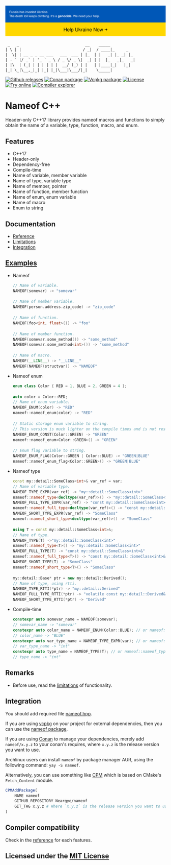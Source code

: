 [![Stand With Ukraine](https://raw.githubusercontent.com/vshymanskyy/StandWithUkraine/main/banner2-direct.svg)](https://bit.ly/3OMysM8)

```text
 _   _                             __    _____
| \ | |                           / _|  / ____|_     _
|  \| | __ _ _ __ ___   ___  ___ | |_  | |   _| |_ _| |_
| . ` |/ _` | '_ ` _ \ / _ \/ _ \|  _| | |  |_   _|_   _|
| |\  | (_| | | | | | |  __/ (_) | |   | |____|_|   |_|
|_| \_|\__,_|_| |_| |_|\___|\___/|_|    \_____|
```

[![Github releases](https://img.shields.io/github/release/Neargye/nameof.svg)](https://github.com/Neargye/nameof/releases)
[![Conan package](https://img.shields.io/badge/Conan-package-blueviolet)](https://conan.io/center/nameof)
[![Vcpkg package](https://img.shields.io/badge/Vcpkg-package-blueviolet)](https://github.com/microsoft/vcpkg/tree/master/ports/nameof)
[![License](https://img.shields.io/github/license/Neargye/nameof.svg)](LICENSE)
[![Try online](https://img.shields.io/badge/try-online-blue.svg)](https://wandbox.org/permlink/PBBzVKlbMIfC3WOk)
[![Compiler explorer](https://img.shields.io/badge/compiler_explorer-online-blue.svg)](https://godbolt.org/z/s_ecko)

# Nameof C++

Header-only C++17 library provides nameof macros and functions to simply obtain the name of a variable, type, function, macro, and enum.

## Features

* C++17
* Header-only
* Dependency-free
* Compile-time
* Name of variable, member variable
* Name of type, variable type
* Name of member, pointer
* Name of function, member function
* Name of enum, enum variable
* Name of macro
* Enum to string

## Documentation

* [Reference](doc/reference.md)
* [Limitations](doc/limitations.md)
* [Integration](#Integration)

## [Examples](example/example.cpp)

* Nameof

  ```cpp
  // Name of variable.
  NAMEOF(somevar) -> "somevar"

  // Name of member variable.
  NAMEOF(person.address.zip_code) -> "zip_code"

  // Name of function.
  NAMEOF(foo<int, float>()) -> "foo"

  // Name of member function.
  NAMEOF(somevar.some_method()) -> "some_method"
  NAMEOF(somevar.some_method<int>()) -> "some_method"

  // Name of macro.
  NAMEOF(__LINE__) -> "__LINE__"
  NAMEOF(NAMEOF(structvar)) -> "NAMEOF"
  ```

* Nameof enum

  ```cpp
  enum class Color { RED = 1, BLUE = 2, GREEN = 4 };

  auto color = Color::RED;
  // Name of enum variable.
  NAMEOF_ENUM(color) -> "RED"
  nameof::nameof_enum(color) -> "RED"

  // Static storage enum variable to string.
  // This version is much lighter on the compile times and is not restricted to the enum_range limitation.
  NAMEOF_ENUM_CONST(Color::GREEN) -> "GREEN"
  nameof::nameof_enum<Color::GREEN>() -> "GREEN"

  // Enum flag variable to string.
  NAMEOF_ENUM_FLAG(Color::GREEN | Color::BLUE) -> "GREEN|BLUE"
  nameof::nameof_enum_flag<Color::GREEN>() -> "GREEN|BLUE"
  ```

* Nameof type

  ```cpp
  const my::detail::SomeClass<int>& var_ref = var;
  // Name of variable type.
  NAMEOF_TYPE_EXPR(var_ref) -> "my::detail::SomeClass<int>"
  nameof::nameof_type<decltype(var_ref)>() -> "my::detail::SomeClass<int>"
  NAMEOF_FULL_TYPE_EXPR(var_ref) -> "const my::detail::SomeClass<int>&"
  nameof::nameof_full_type<decltype(var_ref)>() -> "const my::detail::SomeClass<int>&"
  NAMEOF_SHORT_TYPE_EXPR(var_ref) -> "SomeClass"
  nameof::nameof_short_type<decltype(var_ref)>() -> "SomeClass"

  using T = const my::detail::SomeClass<int>&;
  // Name of type.
  NAMEOF_TYPE(T) ->"my::detail::SomeClass<int>"
  nameof::nameof_type<T>() -> "my::detail::SomeClass<int>"
  NAMEOF_FULL_TYPE(T) -> "const my::detail::SomeClass<int>&"
  nameof::nameof_full_type<T>() -> "const my::detail::SomeClass<int>&"
  NAMEOF_SHORT_TYPE(T) -> "SomeClass"
  nameof::nameof_short_type<T>() -> "SomeClass"

  my::detail::Base* ptr = new my::detail::Derived();
  // Name of type, using rtti.
  NAMEOF_TYPE_RTTI(*ptr) -> "my::detail::Derived"
  NAMEOF_FULL_TYPE_RTTI(*ptr) -> "volatile const my::detail::Derived&"
  NAMEOF_SHORT_TYPE_RTTI(*ptr) -> "Derived"
  ```

* Compile-time

  ```cpp
  constexpr auto somevar_name = NAMEOF(somevar);
  // somevar_name -> "somevar"
  constexpr auto color_name = NAMEOF_ENUM(Color::BLUE); // or nameof::nameof_enum(Color::BLUE)
  // color_name -> "BLUE"
  constexpr auto var_type_name = NAMEOF_TYPE_EXPR(var); // or nameof::nameof_type<decltype(var)>()
  // var_type_name -> "int"
  constexpr auto type_name = NAMEOF_TYPE(T); // or nameof::nameof_type<T>()
  // type_name -> "int"
  ```

## Remarks

* Before use, read the [limitations](doc/limitations.md) of functionality.

## Integration

You should add required file [nameof.hpp](include/nameof.hpp).

If you are using [vcpkg](https://github.com/Microsoft/vcpkg/) on your project for external dependencies, then you can use the [nameof package](https://github.com/microsoft/vcpkg/tree/master/ports/nameof).

If you are using [Conan](https://www.conan.io/) to manage your dependencies, merely add `nameof/x.y.z` to your conan's requires, where `x.y.z` is the release version you want to use.

Archlinux users can install `nameof` by package manager AUR, using the following command: `yay -S nameof`.

Alternatively, you can use something like [CPM](https://github.com/TheLartians/CPM) which is based on CMake's `Fetch_Content` module.

```cmake
CPMAddPackage(
    NAME nameof
    GITHUB_REPOSITORY Neargye/nameof
    GIT_TAG x.y.z # Where `x.y.z` is the release version you want to use.
)
```

## Compiler compatibility

Check in the [reference](doc/reference.md) for each features.

## Licensed under the [MIT License](LICENSE)
